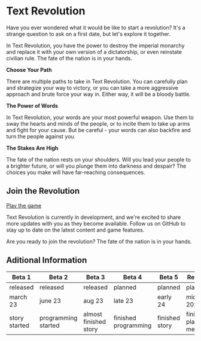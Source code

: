 # Text Revolution


Have you ever wondered what it would be like to start a revolution? It's a strange question to ask on a first date, but let's explore it together.

In Text Revolution, you have the power to destroy the imperial monarchy and replace it with your own version of a dictatorship, or even reinstate civilian rule. The fate of the nation is in your hands.

**Choose Your Path**

There are multiple paths to take in Text Revolution. You can carefully plan and strategize your way to victory, or you can take a more aggressive approach and brute force your way in. Either way, it will be a bloody battle.

**The Power of Words**

In Text Revolution, your words are your most powerful weapon. Use them to sway the hearts and minds of the people, or to incite them to take up arms and fight for your cause. But be careful - your words can also backfire and turn the people against you.

**The Stakes Are High**

The fate of the nation rests on your shoulders. Will you lead your people to a brighter future, or will you plunge them into darkness and despair? The choices you make will have far-reaching consequences.

## Join the Revolution
[Play the game](https://tonof.itch.io/text-revolution)

Text Revolution is currently in development, and we're excited to share more updates with you as they become available. Follow us on GitHub to stay up to date on the latest content and game features.

Are you ready to join the revolution? The fate of the nation is in your hands.

## Aditional Information

| Beta 1 | Beta 2 | Beta 3 | Beta 4 | Beta 5 | Release 1 |
|--------|--------|--------|--------|--------|-----------|
|released|released|released|planned |planned |planned    |
|march 23| june 23| aug 23 |late 23 |early 24|middle 2024|
|story started|programming started|almost finished story|finished programming|finished story|finish all planned mechanics|

